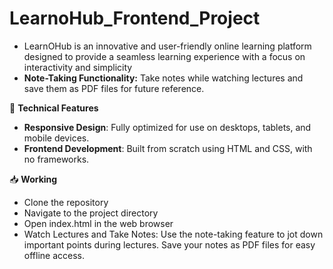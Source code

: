 # LearnoHub_Frontend_Project

- LearnOHub is an innovative and user-friendly online learning platform designed to provide a seamless learning experience with a focus on interactivity and simplicity
- **Note-Taking Functionality:** Take notes while watching lectures and save them as PDF files for future reference.

🌟 **Technical Features**
- **Responsive Design**: Fully optimized for use on desktops, tablets, and mobile devices.
- **Frontend Development**: Built from scratch using HTML and CSS, with no frameworks.

📥 **Working**
- Clone the repository
- Navigate to the project directory
- Open index.html in the web browser
- Watch Lectures and Take Notes: Use the note-taking feature to jot down important points during lectures. Save your notes as PDF files for easy offline access.
